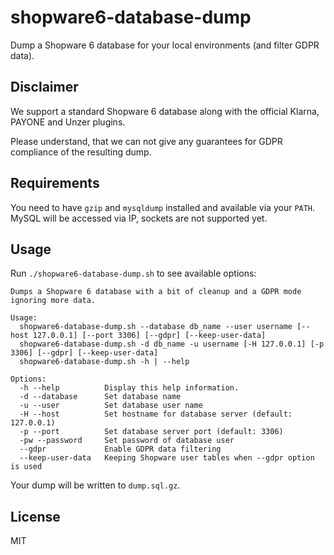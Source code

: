 # shopware6-database-dump
Dump a Shopware 6 database for your local environments (and filter GDPR data).

## Disclaimer
We support a standard Shopware 6 database along with the official Klarna, PAYONE and Unzer plugins.

Please understand, that we can not give any guarantees for GDPR compliance of the resulting dump.

## Requirements
You need to have `gzip` and `mysqldump` installed and available via your `PATH`.
MySQL will be accessed via IP, sockets are not supported yet.

## Usage
Run `./shopware6-database-dump.sh` to see available options:

```
Dumps a Shopware 6 database with a bit of cleanup and a GDPR mode ignoring more data.

Usage:
  shopware6-database-dump.sh --database db_name --user username [--host 127.0.0.1] [--port 3306] [--gdpr] [--keep-user-data]
  shopware6-database-dump.sh -d db_name -u username [-H 127.0.0.1] [-p 3306] [--gdpr] [--keep-user-data]
  shopware6-database-dump.sh -h | --help

Options:
  -h --help          Display this help information.
  -d --database      Set database name
  -u --user          Set database user name
  -H --host          Set hostname for database server (default: 127.0.0.1)
  -p --port          Set database server port (default: 3306)
  -pw --password     Set password of database user
  --gdpr             Enable GDPR data filtering
  --keep-user-data   Keeping Shopware user tables when --gdpr option is used
```

Your dump will be written to `dump.sql.gz`.

## License
MIT
